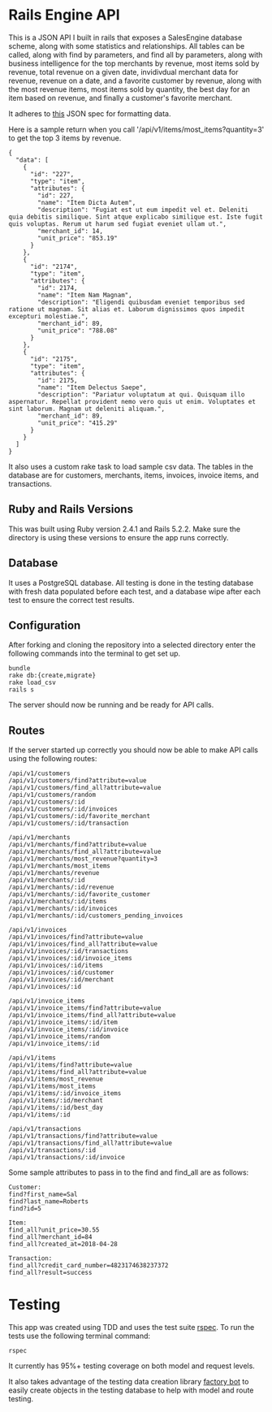 # Rails Engine API

This is a JSON API I built in rails that exposes a SalesEngine database scheme, along with some statistics and relationships. All tables can be called, along with find by parameters, and find all by parameters, along with business intelligence for the top merchants by revenue, most items sold by revenue, total revenue on a given date, invidivdual merchant data for revenue, revenue on a date, and a favorite customer by revenue, along with the most revenue items, most items sold by quantity, the best day for an item based on revenue, and finally a customer's favorite merchant.

It adheres to [this](https://jsonapi.org/) JSON spec for formatting data.

Here is a sample return when you call '/api/v1/items/most_items?quantity=3' to get the top 3 items by revenue.

```
{
  "data": [
    {
      "id": "227",
      "type": "item",
      "attributes": {
        "id": 227,
        "name": "Item Dicta Autem",
        "description": "Fugiat est ut eum impedit vel et. Deleniti quia debitis similique. Sint atque explicabo similique est. Iste fugit quis voluptas. Rerum ut harum sed fugiat eveniet ullam ut.",
        "merchant_id": 14,
        "unit_price": "853.19"
      }
    },
    {
      "id": "2174",
      "type": "item",
      "attributes": {
        "id": 2174,
        "name": "Item Nam Magnam",
        "description": "Eligendi quibusdam eveniet temporibus sed ratione ut magnam. Sit alias et. Laborum dignissimos quos impedit excepturi molestiae.",
        "merchant_id": 89,
        "unit_price": "788.08"
      }
    },
    {
      "id": "2175",
      "type": "item",
      "attributes": {
        "id": 2175,
        "name": "Item Delectus Saepe",
        "description": "Pariatur voluptatum at qui. Quisquam illo aspernatur. Repellat provident nemo vero quis ut enim. Voluptates et sint laborum. Magnam ut deleniti aliquam.",
        "merchant_id": 89,
        "unit_price": "415.29"
      }
    }
  ]
}
```

It also uses a custom rake task to load sample csv data. The tables in the database are for customers, merchants, items, invoices, invoice items, and transactions.

## Ruby and Rails Versions

This was built using Ruby version 2.4.1 and Rails 5.2.2. Make sure the directory is using these versions to ensure the app runs correctly.

## Database

It uses a PostgreSQL database. All testing is done in the testing database with fresh data populated before each test, and a database wipe after each test to ensure the correct test results.

## Configuration

After forking and cloning the repository into a selected directory enter the following commands into the terminal to get set up.

```
bundle
rake db:{create,migrate}
rake load_csv
rails s
```
The server should now be running and be ready for API calls.

## Routes

If the server started up correctly you should now be able to make API calls using the following routes:

```
/api/v1/customers
/api/v1/customers/find?attribute=value
/api/v1/customers/find_all?attribute=value
/api/v1/customers/random
/api/v1/customers/:id
/api/v1/customers/:id/invoices
/api/v1/customers/:id/favorite_merchant
/api/v1/customers/:id/transaction

/api/v1/merchants
/api/v1/merchants/find?attribute=value
/api/v1/merchants/find_all?attribute=value
/api/v1/merchants/most_revenue?quantity=3
/api/v1/merchants/most_items
/api/v1/merchants/revenue
/api/v1/merchants/:id
/api/v1/merchants/:id/revenue
/api/v1/merchants/:id/favorite_customer
/api/v1/merchants/:id/items
/api/v1/merchants/:id/invoices
/api/v1/merchants/:id/customers_pending_invoices

/api/v1/invoices
/api/v1/invoices/find?attribute=value
/api/v1/invoices/find_all?attribute=value
/api/v1/invoices/:id/transactions
/api/v1/invoices/:id/invoice_items
/api/v1/invoices/:id/items
/api/v1/invoices/:id/customer
/api/v1/invoices/:id/merchant
/api/v1/invoices/:id

/api/v1/invoice_items
/api/v1/invoice_items/find?attribute=value
/api/v1/invoice_items/find_all?attribute=value
/api/v1/invoice_items/:id/item
/api/v1/invoice_items/:id/invoice
/api/v1/invoice_items/random
/api/v1/invoice_items/:id

/api/v1/items
/api/v1/items/find?attribute=value
/api/v1/items/find_all?attribute=value
/api/v1/items/most_revenue
/api/v1/items/most_items
/api/v1/items/:id/invoice_items
/api/v1/items/:id/merchant
/api/v1/items/:id/best_day
/api/v1/items/:id

/api/v1/transactions
/api/v1/transactions/find?attribute=value
/api/v1/transactions/find_all?attribute=value
/api/v1/transactions/:id
/api/v1/transactions/:id/invoice
```
Some sample attributes to pass in to the find and find_all are as follows:
```
Customer:
find?first_name=Sal
find?last_name=Roberts
find?id=5

Item:
find_all?unit_price=30.55
find_all?merchant_id=84
find_all?created_at=2018-04-28

Transaction:
find_all?credit_card_number=4823174638237372
find_all?result=success
```

# Testing

This app was created using TDD and uses the test suite [rspec](http://rspec.info/). To run the tests use the following terminal command:

``` rspec ```

It currently has 95%+ testing coverage on both model and request levels.

It also takes advantage of the testing data creation library [factory bot](https://github.com/thoughtbot/factory_bot) to easily create objects in the testing database to help with model and route testing.
